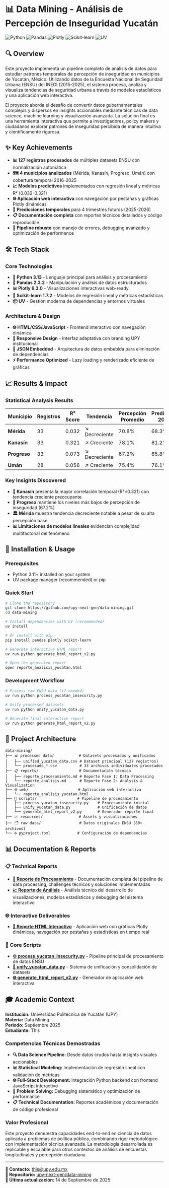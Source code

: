# 📊 Data Mining - Análisis de Percepción de Inseguridad Yucatán

![Python](https://img.shields.io/badge/python-v3.13-blue.svg) ![Pandas](https://img.shields.io/badge/pandas-v2.3.2-green.svg) ![Plotly](https://img.shields.io/badge/plotly-v6.3.0-orange.svg) ![Scikit-learn](https://img.shields.io/badge/scikit--learn-v1.7.2-red.svg) ![UV](https://img.shields.io/badge/uv-package%20manager-purple.svg)

## 🔍 Overview

Este proyecto implementa un pipeline completo de análisis de datos para estudiar patrones temporales de percepción de inseguridad en municipios de Yucatán, México. Utilizando datos de la Encuesta Nacional de Seguridad Urbana (ENSU) del INEGI (2015-2025), el sistema procesa, analiza y visualiza tendencias de seguridad urbana a través de modelos estadísticos y una aplicación web interactiva.

El proyecto aborda el desafío de convertir datos gubernamentales complejos y dispersos en insights accionables mediante técnicas de data science, machine learning y visualización avanzada. La solución final es una herramienta interactiva que permite a investigadores, policy makers y ciudadanos explorar patrones de inseguridad percibida de manera intuitiva y científicamente rigurosa.

## ✨ Key Achievements

- **📊 127 registros procesados** de múltiples datasets ENSU con normalización automática
- **🗺️ 4 municipios analizados** (Mérida, Kanasín, Progreso, Umán) con cobertura temporal 2016-2025
- **📈 Modelos predictivos** implementados con regresión lineal y métricas R² (0.032-0.321)
- **🌐 Aplicación web interactiva** con navegación por pestañas y gráficas Plotly dinámicas
- **🎯 Predicciones temporales** para 4 trimestres futuros (2025-2026)
- **📋 Documentación completa** con reportes técnicos detallados y código reproducible
- **🔧 Pipeline robusto** con manejo de errores, debugging avanzado y optimización de performance

## 🛠️ Tech Stack

### **Core Technologies**
- **🐍 Python 3.13** - Lenguaje principal para análisis y procesamiento
- **🐼 Pandas 2.3.2** - Manipulación y análisis de datos estructurados
- **📊 Plotly 6.3.0** - Visualizaciones interactivas web-ready
- **🤖 Scikit-learn 1.7.2** - Modelos de regresión lineal y métricas estadísticas
- **📦 UV** - Gestión moderna de dependencias y entornos virtuales

### **Architecture & Design**
- **🌐 HTML/CSS/JavaScript** - Frontend interactivo con navegación dinámica
- **📱 Responsive Design** - Interfaz adaptativa con branding UPY institucional
- **🔄 JSON Embedded** - Arquitectura de datos embebida para eliminación de dependencias
- **⚡ Performance Optimized** - Lazy loading y renderizado eficiente de gráficas

## 📈 Results & Impact

### **Statistical Analysis Results**
| Municipio | Registros | R² Score | Tendencia | Percepción Promedio | Predicción 2026 |
|-----------|-----------|----------|-----------|---------------------|-----------------|
| **Mérida** | 33 | 0.032 | ↘ Decreciente | 70.8% | 68.3% |
| **Kanasín** | 33 | 0.321 | ↗ Creciente | 78.1% | 81.2% |
| **Progreso** | 33 | 0.073 | ↘ Decreciente | 67.2% | 65.8% |
| **Umán** | 28 | 0.056 | ↗ Creciente | 75.4% | 76.1% |

### **Key Insights Discovered**
- **🎯 Kanasín** presenta la mayor correlación temporal (R²=0.321) con tendencia creciente preocupante
- **🌊 Progreso** mantiene los niveles más bajos de percepción de inseguridad (67.2%)
- **🏛️ Mérida** muestra tendencia decreciente notable a pesar de su alta percepción base
- **📊 Limitaciones de modelos lineales** evidencian complejidad multifactorial del fenómeno

## 🚀 Installation & Usage

### **Prerequisites**
- Python 3.11+ installed on your system
- UV package manager (recommended) or pip

### **Quick Start**
```bash
# Clone the repository
git clone https://github.com/upy-next-gen/data-mining.git
cd data-mining

# Install dependencies with UV (recommended)
uv install

# Or install with pip
pip install pandas plotly scikit-learn

# Generate interactive HTML report
uv run python generate_html_report_v2.py

# Open the generated report
open reporte_analisis_yucatan.html
```

### **Development Workflow**
```bash
# Process raw ENSU data (if needed)
uv run python process_yucatan_insecurity.py

# Unify processed datasets
uv run python unify_yucatan_data.py

# Generate final interactive report
uv run python generate_html_report_v2.py
```

## 📁 Project Architecture

```
data-mining/
├── 📊 processed data/           # Datasets procesados y unificados
│   ├── unified_yucatan_data.csv # Dataset principal (127 registros)
│   └── procesado_*.csv          # 33 archivos individuales procesados
├── 📋 reports/                  # Documentación técnica
│   ├── reporte_procesamiento.md # Reporte Fase 1: Data Processing
│   └── reporte_analisis.md      # Reporte Fase 2: Analysis & Visualization
├── 🌐 web/                      # Aplicación web interactiva
│   └── reporte_analisis_yucatan.html
├── 🐍 scripts/                  # Pipeline de procesamiento
│   ├── process_yucatan_insecurity.py    # Procesamiento inicial
│   ├── unify_yucatan_data.py            # Unificación de datos
│   └── generate_html_report_v2.py       # Generador reporte final
├── 📈 resources/                # Assets y visualizaciones
├── 🗂️ raw data/                 # Datos originales ENSU (80+ archivos)
└── ⚙️ pyproject.toml            # Configuración de dependencias
```

## 📊 Documentation & Reports

### **📋 Technical Reports**
- **[📄 Reporte de Procesamiento](reporte_procesamiento.md)** - Documentación completa del pipeline de data processing, challenges técnicos y soluciones implementadas
- **[📈 Reporte de Análisis](reporte_analisis.md)** - Análisis técnico del desarrollo de visualizaciones, modelos estadísticos y debugging del sistema interactivo

### **🌐 Interactive Deliverables**
- **[🔗 Reporte HTML Interactivo](reporte_analisis_yucatan.html)** - Aplicación web con gráficas Plotly dinámicas, navegación por pestañas y estadísticas en tiempo real

### **🐍 Core Scripts**
- **[⚙️ process_yucatan_insecurity.py](process_yucatan_insecurity.py)** - Pipeline principal de procesamiento de datos ENSU
- **[🔗 unify_yucatan_data.py](unify_yucatan_data.py)** - Sistema de unificación y consolidación de datasets
- **[🌐 generate_html_report_v2.py](generate_html_report_v2.py)** - Generador de aplicación web interactiva

## 🎓 Academic Context

**Institución:** Universidad Politécnica de Yucatán (UPY)  
**Materia:** Data Mining  
**Periodo:** Septiembre 2025  
**Estudiante:** This  

### **Competencias Técnicas Demostradas**
- **🔍 Data Science Pipeline:** Desde datos crudos hasta insights visuales accionables
- **📊 Statistical Modeling:** Implementación de regresión lineal con validación de métricas
- **🌐 Full-Stack Development:** Integración Python backend con frontend JavaScript interactivo
- **🔧 Problem Solving:** Debugging sistemático y optimización de performance
- **📋 Technical Documentation:** Reportes académicos y documentación de código profesional

### **Valor Profesional**
Este proyecto demuestra capacidades end-to-end en ciencia de datos aplicada a problemas de política pública, combinando rigor metodológico con implementación técnica avanzada. La metodología desarrollada es replicable y escalable para otros contextos de análisis de encuestas longitudinales y percepción ciudadana.

---

**📧 Contacto:** this@upy.edu.mx  
**🔗 Repositorio:** [upy-next-gen/data-mining](https://github.com/upy-next-gen/data-mining)  
**📅 Última actualización:** 14 de Septiembre de 2025
